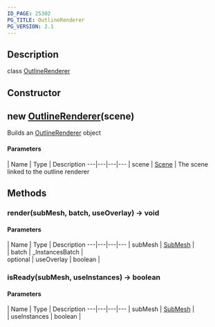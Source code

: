 ```yaml
---
ID_PAGE: 25302
PG_TITLE: OutlineRenderer
PG_VERSION: 2.1
---
```

## Description

class [OutlineRenderer](/classes/2.3/OutlineRenderer)



## Constructor

## new [OutlineRenderer](/classes/2.3/OutlineRenderer)(scene)

Builds an [OutlineRenderer](/classes/2.3/OutlineRenderer) object

#### Parameters
 | Name | Type | Description
---|---|---|---
 | scene | [Scene](/classes/2.3/Scene) |   The scene linked to the outline renderer

## Methods

### render(subMesh, batch, useOverlay) &rarr; void



#### Parameters
 | Name | Type | Description
---|---|---|---
 | subMesh | [SubMesh](/classes/2.3/SubMesh) |   
 | batch | _InstancesBatch |   
optional | useOverlay | boolean |   
### isReady(subMesh, useInstances) &rarr; boolean



#### Parameters
 | Name | Type | Description
---|---|---|---
 | subMesh | [SubMesh](/classes/2.3/SubMesh) |   
 | useInstances | boolean |   
